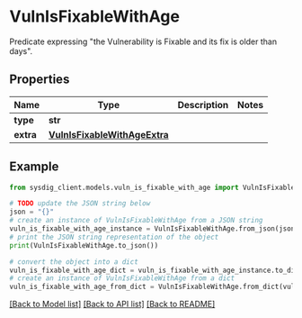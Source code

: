 # VulnIsFixableWithAge

Predicate expressing \"the Vulnerability is Fixable and its fix is older than <age> days\". 

## Properties

Name | Type | Description | Notes
------------ | ------------- | ------------- | -------------
**type** | **str** |  | 
**extra** | [**VulnIsFixableWithAgeExtra**](VulnIsFixableWithAgeExtra.md) |  | 

## Example

```python
from sysdig_client.models.vuln_is_fixable_with_age import VulnIsFixableWithAge

# TODO update the JSON string below
json = "{}"
# create an instance of VulnIsFixableWithAge from a JSON string
vuln_is_fixable_with_age_instance = VulnIsFixableWithAge.from_json(json)
# print the JSON string representation of the object
print(VulnIsFixableWithAge.to_json())

# convert the object into a dict
vuln_is_fixable_with_age_dict = vuln_is_fixable_with_age_instance.to_dict()
# create an instance of VulnIsFixableWithAge from a dict
vuln_is_fixable_with_age_from_dict = VulnIsFixableWithAge.from_dict(vuln_is_fixable_with_age_dict)
```
[[Back to Model list]](../README.md#documentation-for-models) [[Back to API list]](../README.md#documentation-for-api-endpoints) [[Back to README]](../README.md)


